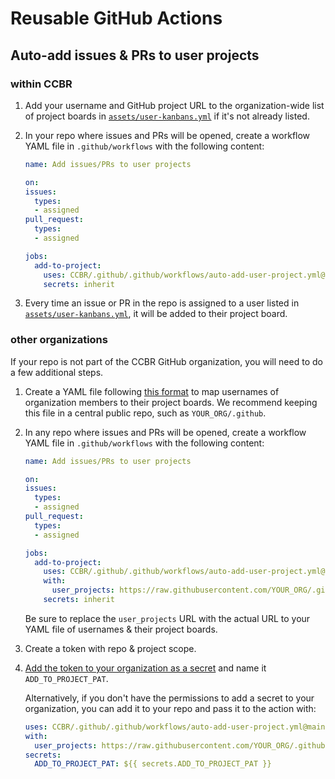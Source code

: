 # Reusable GitHub Actions

## Auto-add issues & PRs to user projects

### within CCBR

1. Add your username and GitHub project URL to the organization-wide list of project boards in [`assets/user-kanbans.yml`](https://github.com/CCBR/.github/blob/main/assets/user-kanbans.yml) if it's not already listed.

1. In your repo where issues and PRs will be opened, create a workflow YAML file in `.github/workflows` with the following content:

    ```yaml
    name: Add issues/PRs to user projects

    on:
    issues:
      types:
      - assigned
    pull_request:
      types:
      - assigned

    jobs:
      add-to-project:
        uses: CCBR/.github/.github/workflows/auto-add-user-project.yml@main
        secrets: inherit
    ```

1. Every time an issue or PR in the repo is assigned to a user listed in [`assets/user-kanbans.yml`](https://github.com/CCBR/.github/blob/main/assets/user-kanbans.yml), it will be added to their project board.

### other organizations

If your repo is not part of the CCBR GitHub organization, you will need to do a few additional steps.

1. Create a YAML file following [this format](https://github.com/CCBR/.github/blob/main/assets/user-kanbans.yml) to map usernames of organization members to their project boards.
   We recommend keeping this file in a central public repo, such as `YOUR_ORG/.github`.

1. In any repo where issues and PRs will be opened, create a workflow YAML file in `.github/workflows` with the following content:

    ```yaml
    name: Add issues/PRs to user projects

    on:
    issues:
      types:
      - assigned
    pull_request:
      types:
      - assigned

    jobs:
      add-to-project:
        uses: CCBR/.github/.github/workflows/auto-add-user-project.yml@main
        with:
          user_projects: https://raw.githubusercontent.com/YOUR_ORG/.github/main/assets/user-kanbans.yml
        secrets: inherit
    ```

    Be sure to replace the `user_projects` URL with the actual URL to your YAML file of usernames & their project boards.

1. Create a token with repo & project scope.

1. [Add the token to your organization as a secret](https://docs.github.com/en/codespaces/managing-codespaces-for-your-organization/managing-secrets-for-your-repository-and-organization-for-github-codespaces#adding-secrets-for-an-organization) and name it `ADD_TO_PROJECT_PAT`.

    Alternatively, if you don't have the permissions to add a secret to your organization, you can add it to your repo and pass it to the action with:

    ```yaml
    uses: CCBR/.github/.github/workflows/auto-add-user-project.yml@main
    with:
      user_projects: https://raw.githubusercontent.com/YOUR_ORG/.github/main/assets/user-kanbans.yml
    secrets:
      ADD_TO_PROJECT_PAT: ${{ secrets.ADD_TO_PROJECT_PAT }}
    ```

